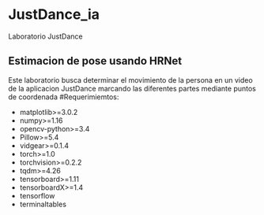 # JustDance_ia
Laboratorio JustDance

##  Estimacion de pose usando HRNet

Este laboratorio busca determinar el movimiento de la persona en un video de la aplicacion JustDance
marcando las diferentes partes mediante puntos de coordenada
#Requerimiemtos:
- matplotlib>=3.0.2
- numpy>=1.16
- opencv-python>=3.4
- Pillow>=5.4
- vidgear>=0.1.4
- torch>=1.0
- torchvision>=0.2.2
- tqdm>=4.26
- tensorboard>=1.11
- tensorboardX>=1.4
- tensorflow
- terminaltables
